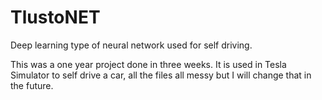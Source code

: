 # TlustoNET
Deep learning type of neural network used for self driving.

This was a one year project done in three weeks. It is used in Tesla Simulator to self drive a car, all the files all messy but
I will change that in the future.
